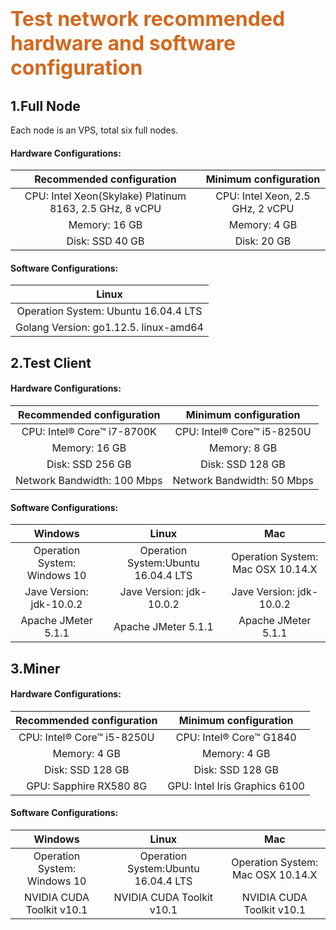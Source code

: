 # <font color=Chocolate size=6>Test network recommended hardware and software configuration</font>

## 1.Full Node
Each node is an VPS, total six full nodes.

#### Hardware Configurations:

|Recommended configuration | Minimum configuration |
| :-: | :-: |
| CPU: Intel Xeon(Skylake) Platinum 8163, 2.5 GHz, 8 vCPU| CPU: Intel Xeon, 2.5 GHz, 2 vCPU |
| Memory: 16 GB | Memory: 4 GB |
| Disk: SSD 40 GB | Disk: 20 GB |

#### Software Configurations:<br>

|Linux |
| :------: | 
| Operation System: Ubuntu 16.04.4 LTS |
| Golang Version: go1.12.5.  linux-amd64 | 

## 2.Test Client
#### Hardware Configurations:

|Recommended configuration | Minimum configuration |
| :-: | :-: |
| CPU: Intel® Core™ i7-8700K| CPU: Intel® Core™ i5-8250U|
| Memory: 16 GB | Memory: 8 GB |
| Disk: SSD 256 GB | Disk: SSD 128 GB |
| Network Bandwidth: 100 Mbps | Network Bandwidth: 50 Mbps |

#### Software Configurations:
|Windows |Linux |Mac |
| :------: | :------: | :------: |
| Operation System: Windows 10| Operation System:Ubuntu 16.04.4 LTS | Operation System: Mac OSX 10.14.X |
| Jave Version: jdk-10.0.2 | Jave Version: jdk-10.0.2 | Jave Version: jdk-10.0.2 |
| Apache JMeter 5.1.1 | Apache JMeter 5.1.1 | Apache JMeter 5.1.1 |

## 3.Miner
#### Hardware Configurations:

|Recommended configuration | Minimum configuration |
| :------: | :------: |
| CPU: Intel® Core™ i5-8250U| CPU: Intel® Core™ G1840 |
| Memory: 4 GB | Memory: 4 GB |
| Disk: SSD 128 GB | Disk: SSD 128 GB |
| GPU: Sapphire RX580 8G | GPU: Intel Iris Graphics 6100 |

#### Software Configurations:
|Windows |Linux |Mac |
| :------: | :------: | :------: |
| Operation System: Windows 10| Operation System:Ubuntu 16.04.4 LTS | Operation System: Mac OSX 10.14.X |
| NVIDIA CUDA Toolkit v10.1 | NVIDIA CUDA Toolkit v10.1 | NVIDIA CUDA Toolkit v10.1 |

